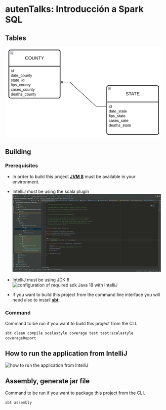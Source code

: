autenTalks: Introducción a Spark SQL
=========================

## Tables

![tables](images/tables.png)

## Building

### Prerequisites

* In order to build this project [**JVM 8**](https://docs.aws.amazon.com/corretto/latest/corretto-8-ug/downloads-list.html) must be available in your environment.
* IntelliJ must be using the scala plugin
![configuration of required scala plugin with IntelliJ](images/required_scala_plugin.gif)

* IntelliJ must be using JDK 8
![configuration of required sdk Java 18 with IntelliJ](images/required_sdk_18.gif)

* If you want to build this project from the command line interface you will need also to install [**sbt**](https://www.scala-sbt.org/download.html).

### Command

Command to be run if you want to build this project from the CLI.
```
sbt clean compile scalastyle coverage test test:scalastyle coverageReport
```

## How to run the application from IntelliJ
![how to run the application from IntelliJ](images/run_the_tests.gif)

## Assembly, generate jar file

Command to be run if you want to package this project from the CLI.
```
sbt assembly
```

